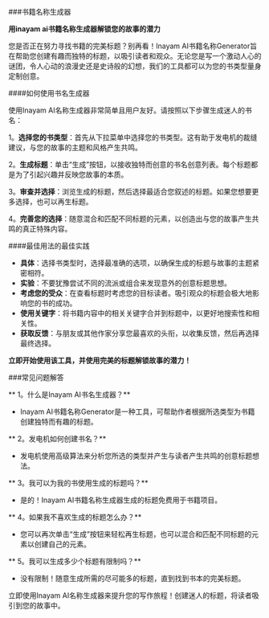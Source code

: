 ###书籍名称生成器

**用inayam ai书籍名称生成器解锁您的故事的潜力**

您是否正在努力寻找书籍的完美标题？别再看！Inayam AI书籍名称Generator旨在帮助您创建有趣而独特的标题，以吸引读者和观众。无论您是写一个激动人心的谜团，令人心动的浪漫史还是史诗般的幻想，我们的工具都可以为您的书类型量身定制创意。

####如何使用书名生成器

使用Inayam AI名称生成器非常简单且用户友好。请按照以下步骤生成迷人的书名：

1。**选择您的书类型**：首先从下拉菜单中选择您的书类型。这有助于发电机的裁缝建议，与您的故事的主题和风格产生共鸣。

2。**生成标题**：单击“生成”按钮，以接收独特而创意的书名创意列表。每个标题都是为了引起兴趣并反映您故事的本质。

3。**审查并选择**：浏览生成的标题，然后选择最适合您叙述的标题。如果您想要更多选择，也可以再生标题。

4。**完善您的选择**：随意混合和匹配不同标题的元素，以创造出与您的故事产生共鸣的真正特殊内容。

####最佳用法的最佳实践

-  **具体**：选择书类型时，选择最准确的选项，以确保生成的标题与故事的主题紧密相符。
-  **实验**：不要犹豫尝试不同的流派或组合来发现意外的创意标题思想。
-  **考虑您的受众**：在查看标题时考虑您的目标读者。吸引观众的标题会极大地影响您的书的成功。
-  **使用关键字**：将书籍内容中的相关关键字合并到标题中，以更好地搜索性和相关性。
-  **获取反馈**：与朋友或其他作家分享您最喜欢的头衔，以收集反馈，然后再选择最终选择。

**立即开始使用该工具，并使用完美的标题解锁故事的潜力！**

###常见问题解答

** 1。什么是Inayam AI书名生成器？**
-  Inayam AI书籍名称Generator是一种工具，可帮助作者根据所选类型为书籍创建独特而有趣的标题。

** 2。发电机如何创建书名？**
- 发电机使用高级算法来分析您所选的类型并产生与读者产生共鸣的创意标题想法。

** 3。我可以为我的书使用生成的标题吗？**
- 是的！Inayam AI书籍名称生成器生成的标题免费用于书籍项目。

** 4。如果我不喜欢生成的标题怎么办？**
- 您可以再次单击“生成”按钮来轻松再生标题，也可以混合和匹配不同标题的元素以创建自己的元素。

** 5。我可以生成多少个标题有限制吗？**
- 没有限制！随意生成所需的尽可能多的标题，直到找到书本的完美标题。

立即使用Inayam AI名称生成器来提升您的写作旅程！创建迷人的标题，将读者吸引到您的故事中。